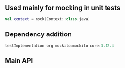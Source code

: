 
## Used mainly for mocking in unit tests

```kotlin
val context = mock(Context::class.java)
```

## Dependency addition

```groovy
testImplementation org.mockito:mockito-core:3.12.4
```

## Main API

